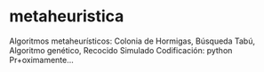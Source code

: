 # metaheuristica
Algoritmos metaheurísticos: Colonia de Hormigas, Búsqueda Tabú, Algoritmo genético, Recocido Simulado
Codificación: python 
Pr+oximamente... 
